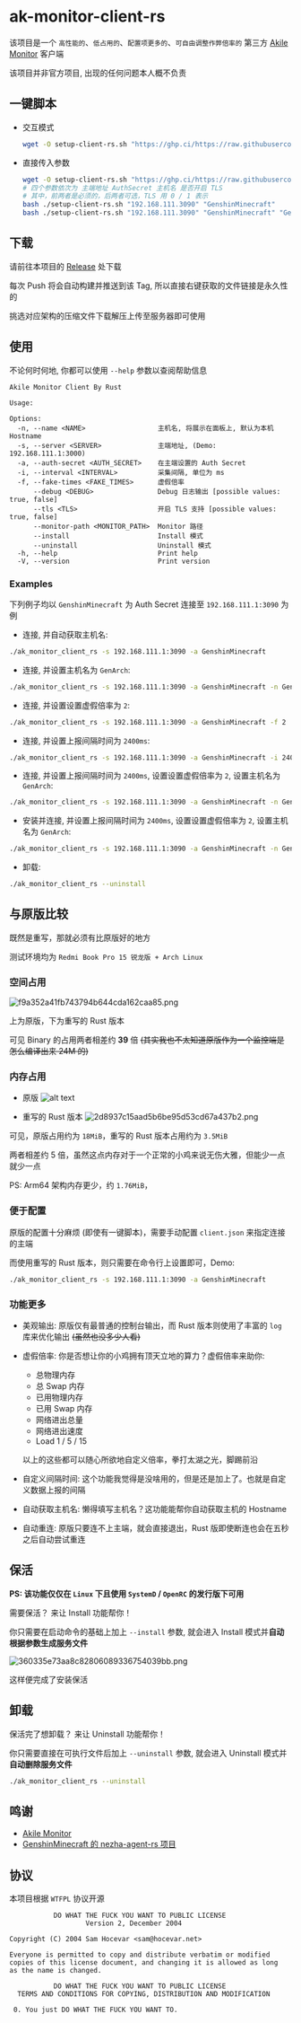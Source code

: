 # ak-monitor-client-rs

该项目是一个 `高性能的`、`低占用的`、`配置项更多的`、`可自由调整作弊倍率的` 第三方 [Akile Monitor](https://github.com/akile-network/akile_monitor) 客户端

该项目并非官方项目, 出现的任何问题本人概不负责

## 一键脚本

- 交互模式
  ```bash
  wget -O setup-client-rs.sh "https://ghp.ci/https://raw.githubusercontent.com/GenshinMinecraft/ak_monitor_client_rs/refs/heads/main/setup-client-rs.sh" && chmod +x setup-client-rs.sh && sudo bash ./setup-client-rs.sh
  ```
- 直接传入参数
  ```bash
  wget -O setup-client-rs.sh "https://ghp.ci/https://raw.githubusercontent.com/GenshinMinecraft/ak_monitor_client_rs/refs/heads/main/setup-client-rs.sh" && chmod +x setup-client-rs.sh
  # 四个参数依次为 主端地址 AuthSecret 主机名 是否开启 TLS
  # 其中，前两者是必须的，后两者可选，TLS 用 0 / 1 表示
  bash ./setup-client-rs.sh "192.168.111.3090" "GenshinMinecraft"
  bash ./setup-client-rs.sh "192.168.111.3090" "GenshinMinecraft" "GenArch" 1
  ```

## 下载

请前往本项目的 [Release](https://github.com/GenshinMinecraft/ak_monitor_client_rs/releases/tag/latest) 处下载

每次 Push 将会自动构建并推送到该 Tag, 所以直接右键获取的文件链接是永久性的

挑选对应架构的压缩文件下载解压上传至服务器即可使用

## 使用

不论何时何地, 你都可以使用 `--help` 参数以查阅帮助信息

```
Akile Monitor Client By Rust

Usage: 

Options:
  -n, --name <NAME>                  主机名, 将展示在面板上, 默认为本机 Hostname
  -s, --server <SERVER>              主端地址, (Demo: 192.168.111.1:3000)
  -a, --auth-secret <AUTH_SECRET>    在主端设置的 Auth Secret
  -i, --interval <INTERVAL>          采集间隔, 单位为 ms
  -f, --fake-times <FAKE_TIMES>      虚假倍率
      --debug <DEBUG>                Debug 日志输出 [possible values: true, false]
      --tls <TLS>                    开启 TLS 支持 [possible values: true, false]
      --monitor-path <MONITOR_PATH>  Monitor 路径
      --install                      Install 模式
      --uninstall                    Uninstall 模式
  -h, --help                         Print help
  -V, --version                      Print version
```

### Examples

下列例子均以 `GenshinMinecraft` 为 Auth Secret 连接至 `192.168.111.1:3090` 为例

- 连接, 并自动获取主机名:
```bash
./ak_monitor_client_rs -s 192.168.111.1:3090 -a GenshinMinecraft
```

- 连接, 并设置主机名为 `GenArch`:
```bash
./ak_monitor_client_rs -s 192.168.111.1:3090 -a GenshinMinecraft -n GenArch
```

- 连接, 并设置设置虚假倍率为 `2`:
```bash
./ak_monitor_client_rs -s 192.168.111.1:3090 -a GenshinMinecraft -f 2
```

- 连接, 并设置上报间隔时间为 `2400ms`: 
```bash
./ak_monitor_client_rs -s 192.168.111.1:3090 -a GenshinMinecraft -i 2400
```

- 连接, 并设置上报间隔时间为 `2400ms`, 设置设置虚假倍率为 `2`, 设置主机名为 `GenArch`:
```bash
./ak_monitor_client_rs -s 192.168.111.1:3090 -a GenshinMinecraft -n GenArch -f 2 -i 2400
```

- 安装并连接, 并设置上报间隔时间为 `2400ms`, 设置设置虚假倍率为 `2`, 设置主机名为 `GenArch`:
```bash
./ak_monitor_client_rs -s 192.168.111.1:3090 -a GenshinMinecraft -n GenArch -f 2 -i 2400 --install
```
- 卸载:
```bash
./ak_monitor_client_rs --uninstall
```
## 与原版比较

既然是重写，那就必须有比原版好的地方

测试环境均为 `Redmi Book Pro 15 锐龙版 + Arch Linux`

### 空间占用

![f9a352a41fb743794b644cda162caa85.png](https://ice.frostsky.com/2024/12/08/f9a352a41fb743794b644cda162caa85.png)

上为原版，下为重写的 Rust 版本

可见 Binary 的占用两者相差约 **39** 倍 ~~(其实我也不太知道原版作为一个监控端是怎么编译出来 24M 的)~~

### 内存占用

- 原版
  ![alt text](https://blog.c1oudf1are.eu.org/p/akile-monitor-client-rs/image-1.png)

- 重写的 Rust 版本
  ![2d8937c15aad5b6be95d53cd67a437b2.png](https://ice.frostsky.com/2024/12/08/2d8937c15aad5b6be95d53cd67a437b2.png)

可见，原版占用约为 `18MiB`，重写的 Rust 版本占用约为 `3.5MiB`

两者相差约 5 倍，虽然这点内存对于一个正常的小鸡来说无伤大雅，但能少一点就少一点

PS: Arm64 架构内存更少，约 `1.76MiB`，

### 便于配置

原版的配置十分麻烦 (即使有一键脚本)，需要手动配置 `client.json` 来指定连接的主端

而使用重写的 Rust 版本，则只需要在命令行上设置即可，Demo:

```bash
./ak_monitor_client_rs -s 192.168.111.1:3090 -a GenshinMinecraft
```

### 功能更多

- 美观输出:
  原版仅有最普通的控制台输出，而 Rust 版本则使用了丰富的 `log` 库来优化输出 ~~(虽然也没多少人看)~~
- 虚假倍率:
  你是否想让你的小鸡拥有顶天立地的算力？虚假倍率来助你:

  - 总物理内存
  - 总 Swap 内存
  - 已用物理内存
  - 已用 Swap 内存
  - 网络进出总量
  - 网络进出速度
  - Load 1 / 5 / 15

  以上的这些都可以随心所欲地自定义倍率，拳打太湖之光，脚踢前沿
- 自定义间隔时间: 这个功能我觉得是没啥用的，但是还是加上了。也就是自定义数据上报的间隔
- 自动获取主机名: 懒得填写主机名？这功能能帮你自动获取主机的 Hostname
- 自动重连: 原版只要连不上主端，就会直接退出，Rust 版即使断连也会在五秒之后自动尝试重连


## 保活

**PS: 该功能仅仅在 `Linux` 下且使用 `SystemD` / `OpenRC` 的发行版下可用**

需要保活？ 来让 Install 功能帮你！

你只需要在启动命令的基础上加上 `--install` 参数, 就会进入 Install 模式并**自动根据参数生成服务文件**

![360335e73aa8c82806089336754039bb.png](https://ice.frostsky.com/2024/12/07/360335e73aa8c82806089336754039bb.png)

这样便完成了安装保活

## 卸载

保活完了想卸载？ 来让 Uninstall 功能帮你！

你只需要直接在可执行文件后加上 `--uninstall` 参数, 就会进入 Uninstall 模式并**自动删除服务文件**

```bash
./ak_monitor_client_rs --uninstall
```

## 鸣谢
- [Akile Monitor](https://github.com/akile-network/akile_monitor)
- [GenshinMinecraft 的 nezha-agent-rs 项目](https://github.com/GenshinMinecraft/nezha-agent-rs)

## 协议

本项目根据 `WTFPL` 协议开源

```license
           DO WHAT THE FUCK YOU WANT TO PUBLIC LICENSE
                   Version 2, December 2004

Copyright (C) 2004 Sam Hocevar <sam@hocevar.net>

Everyone is permitted to copy and distribute verbatim or modified
copies of this license document, and changing it is allowed as long
as the name is changed.

           DO WHAT THE FUCK YOU WANT TO PUBLIC LICENSE
  TERMS AND CONDITIONS FOR COPYING, DISTRIBUTION AND MODIFICATION

 0. You just DO WHAT THE FUCK YOU WANT TO.
```
